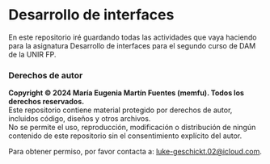 # Desarrollo de interfaces
En este repositorio iré guardando todas las actividades que vaya haciendo para la asignatura Desarrollo de interfaces para el segundo curso de DAM de la UNIR FP.

### Derechos de autor
**Copyright © 2024 María Eugenia Martín Fuentes (memfu). Todos los derechos reservados.**  
Este repositorio contiene material protegido por derechos de autor, incluidos código, diseños y otros archivos.  
No se permite el uso, reproducción, modificación o distribución de ningún contenido de este repositorio sin el consentimiento explícito del autor.  
  
Para obtener permiso, por favor contacta a: luke-geschickt.02@icloud.com.
